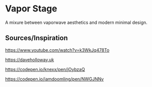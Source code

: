 # Vapor Stage

A mixure between vaporwave aesthetics and modern minimal design.

## Sources/Inspiration

https://www.youtube.com/watch?v=k3WkJq478To

https://daveholloway.uk

https://codepen.io/knexx/pen/jOybzaQ

https://codepen.io/iamdoomling/pen/NWGJNNv